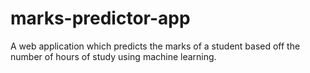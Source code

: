 # marks-predictor-app
A web application which predicts the marks of a student based off the number of hours of study using machine learning.
